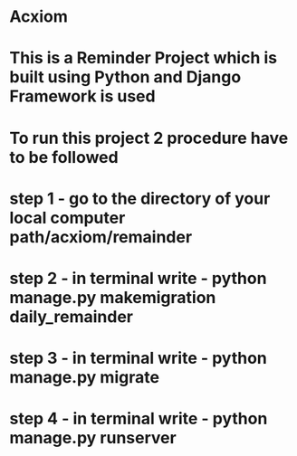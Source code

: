 # Acxiom
# This is a Reminder Project which is built using Python and Django Framework is used
# To run this project 2 procedure have to be followed
# step 1 - go to the directory of your local computer path/acxiom/remainder
# step 2 - in terminal write - python manage.py makemigration daily_remainder
# step 3 - in terminal write - python manage.py migrate
# step 4 - in terminal write - python manage.py runserver
